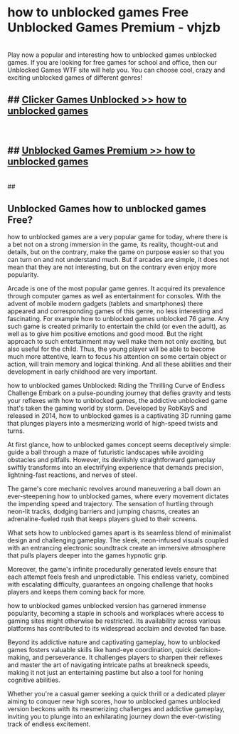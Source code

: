 # how to unblocked games  Free Unblocked Games Premium - vhjzb <br>
<br>
Play now a popular and interesting how to unblocked games unblocked games. If you are looking for free games for school and office, then our Unblocked Games WTF site will help you. You can choose cool, crazy and exciting unblocked games of different genres!


## ##  [Clicker Games Unblocked >> how to unblocked games](http://freeplayer.one?title=how_to_unblocked_games&ref=UGames)
  <br>

##  ## [Unblocked Games Premium >> how to unblocked games](http://freeplayer.one?title=how_to_unblocked_games&ref=UGames)
  <br>
  ##



## Unblocked Games how to unblocked games Free?

how to unblocked games are a very popular game for today, where there is a bet not on a strong immersion in the game, its reality, thought-out and details, but on the contrary, make the game on purpose easier so that you can turn on and not understand much. But if arcades are simple, it does not mean that they are not interesting, but on the contrary even enjoy more popularity.

Arcade is one of the most popular game genres. It acquired its prevalence through computer games as well as entertainment for consoles. With the advent of mobile modern gadgets (tablets and smartphones) there appeared and corresponding games of this genre, no less interesting and fascinating. For example how to unblocked games unblocked 76 game. Any such game is created primarily to entertain the child (or even the adult), as well as to give him positive emotions and good mood. But the right approach to such entertainment may well make them not only exciting, but also useful for the child. Thus, the young player will be able to become much more attentive, learn to focus his attention on some certain object or action, will train memory and logical thinking. And all these abilities and their development in early childhood are very important.

how to unblocked games Unblocked: Riding the Thrilling Curve of Endless Challenge
Embark on a pulse-pounding journey that defies gravity and tests your reflexes with how to unblocked games, the addictive unblocked game that's taken the gaming world by storm. Developed by RobKayS and released in 2014, how to unblocked games is a captivating 3D running game that plunges players into a mesmerizing world of high-speed twists and turns.

At first glance, how to unblocked games concept seems deceptively simple: guide a ball through a maze of futuristic landscapes while avoiding obstacles and pitfalls. However, its devilishly straightforward gameplay swiftly transforms into an electrifying experience that demands precision, lightning-fast reactions, and nerves of steel.

The game's core mechanic revolves around maneuvering a ball down an ever-steepening how to unblocked games, where every movement dictates the impending speed and trajectory. The sensation of hurtling through neon-lit tracks, dodging barriers and jumping chasms, creates an adrenaline-fueled rush that keeps players glued to their screens.

What sets how to unblocked games apart is its seamless blend of minimalist design and challenging gameplay. The sleek, neon-infused visuals coupled with an entrancing electronic soundtrack create an immersive atmosphere that pulls players deeper into the games hypnotic grip.

Moreover, the game's infinite procedurally generated levels ensure that each attempt feels fresh and unpredictable. This endless variety, combined with escalating difficulty, guarantees an ongoing challenge that hooks players and keeps them coming back for more.

how to unblocked games unblocked version has garnered immense popularity, becoming a staple in schools and workplaces where access to gaming sites might otherwise be restricted. Its availability across various platforms has contributed to its widespread acclaim and devoted fan base.

Beyond its addictive nature and captivating gameplay, how to unblocked games fosters valuable skills like hand-eye coordination, quick decision-making, and perseverance. It challenges players to sharpen their reflexes and master the art of navigating intricate paths at breakneck speeds, making it not just an entertaining pastime but also a tool for honing cognitive abilities.

Whether you're a casual gamer seeking a quick thrill or a dedicated player aiming to conquer new high scores, how to unblocked games unblocked version beckons with its mesmerizing challenges and addictive gameplay, inviting you to plunge into an exhilarating journey down the ever-twisting track of endless excitement.